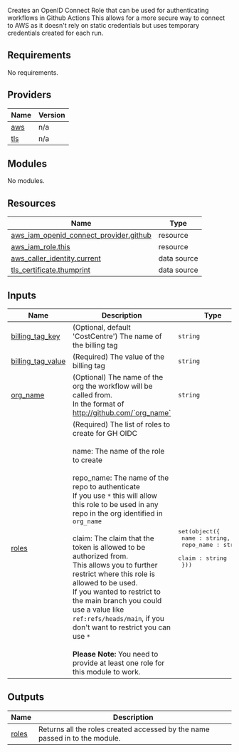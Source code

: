 Creates an OpenID Connect Role that can be used for authenticating workflows in Github Actions
This allows for a more secure way to connect to AWS as it doesn't rely on static credentials but uses temporary credentials created for each run.

## Requirements

No requirements.

## Providers

| Name | Version |
|------|---------|
| <a name="provider_aws"></a> [aws](#provider\_aws) | n/a |
| <a name="provider_tls"></a> [tls](#provider\_tls) | n/a |

## Modules

No modules.

## Resources

| Name | Type |
|------|------|
| [aws_iam_openid_connect_provider.github](https://registry.terraform.io/providers/hashicorp/aws/latest/docs/resources/iam_openid_connect_provider) | resource |
| [aws_iam_role.this](https://registry.terraform.io/providers/hashicorp/aws/latest/docs/resources/iam_role) | resource |
| [aws_caller_identity.current](https://registry.terraform.io/providers/hashicorp/aws/latest/docs/data-sources/caller_identity) | data source |
| [tls_certificate.thumprint](https://registry.terraform.io/providers/hashicorp/tls/latest/docs/data-sources/certificate) | data source |

## Inputs

| Name | Description | Type | Default | Required |
|------|-------------|------|---------|:--------:|
| <a name="input_billing_tag_key"></a> [billing\_tag\_key](#input\_billing\_tag\_key) | (Optional, default 'CostCentre') The name of the billing tag | `string` | `"CostCentre"` | no |
| <a name="input_billing_tag_value"></a> [billing\_tag\_value](#input\_billing\_tag\_value) | (Required) The value of the billing tag | `string` | n/a | yes |
| <a name="input_org_name"></a> [org\_name](#input\_org\_name) | (Optional)  The name of the org the workflow will be called from.<br>    In the format of http://github.com/`org_name` | `string` | `"cds-snc"` | no |
| <a name="input_roles"></a> [roles](#input\_roles) | (Required) The list of roles to create for GH OIDC<br><br>  name: The name of the role to create<br><br>  repo\_name: The name of the repo to authenticate<br>  If you use `*` this will allow this role to be used in any repo in the org identified in `org_name`<br><br>  claim: The claim that the token is allowed to be authorized from. <br>  This allows you to further restrict where this role is allowed to be used.<br>  If you wanted to restrict to the main branch you could use a value like `ref:refs/heads/main`, if you don't want to restrict you can use `*`<br><br>  **Please Note:** You need to provide at least one role for this module to work. | <pre>set(object({<br>    name : string,<br>    repo_name : string,<br>    claim : string<br>  }))</pre> | n/a | yes |

## Outputs

| Name | Description |
|------|-------------|
| <a name="output_roles"></a> [roles](#output\_roles) | Returns all the roles created accessed by the name passed in to the module. |
